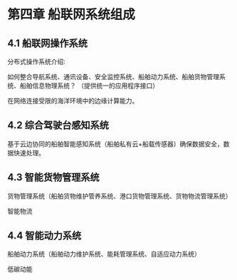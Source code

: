 # 第四章 船联网系统组成

## 4.1 船联网操作系统

分布式操作系统介绍:

如何整合导航系统、通讯设备、安全监控系统、船舶动力系统、船舶货物管理系统、船舶信息物理系统？ （提供统一的应用程序接口）

在网络连接受限的海洋环境中的边缘计算能力。

## 4.2 综合驾驶台感知系统

基于云边协同的船舶智能感知系统（船舶私有云+船载传感器）确保数据安全，数据快速处理。

## 4.3 智能货物管理系统

货物管理系统（船舶货物维护管养系统、港口货物管理系统、货物物流管理系统）

智能物流

## 4.4 智能动力系统

船舶动力系统（船舶动力维护系统、能耗管理系统、自适应动力系统）

低碳动能